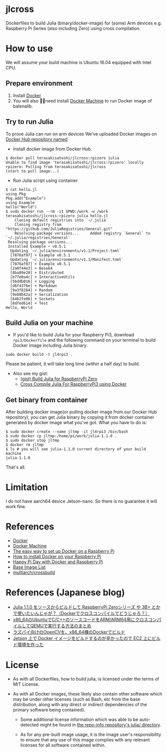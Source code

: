 # jlcross

Dockerfiles to build Julia (binary/docker-image) for (some) Arm devices e.g. Raspberry Pi Series (also including Zero) using cross compilation.

# How to use

We will assume your build machine is Ubuntu 16.04 equipped with Intel CPU.

## Prepare environment

1. Install [Docker](https://docs.docker.com/install/linux/docker-ce/ubuntu/)
1. You will also need install [Docker Machine](https://github.com/docker/machine) to run  Docker image of balenalib.

## Try to run Julia

To prove Julia can run on arm devices We've uploaded Docker images on [Docker Hub repository named](https://hub.docker.com/r/terasakisatoshi/jlcross)

- Install docker image from Docker Hub.

```console
$ docker pull terasakisatoshi/jlcross:rpizero julia
Unable to find image 'terasakisatoshi/jlcross:rpizero' locally
rpizero: Pulling from terasakisatoshi/jlcross
(start to pull image...)

```

- Run Julia script using container

```console
$ cat hello.jl
using Pkg
Pkg.add("Example")
using Example
hello("World")
$ sudo docker run --rm -it $PWD:/work -w /work terasakisatoshi/jlcross:rpizero julia hello.jl
    Cloning default registries into `~/.julia`
    Cloning registry from "https://github.com/JuliaRegistries/General.git"
    Resolving package versions...     Added registry `General` to `~/.julia/registries/General`
 Resolving package versions...
 Installed Example ─ v0.5.1
  Updating `~/.julia/environments/v1.1/Project.toml`
  [7876af07] + Example v0.5.1
  Updating `~/.julia/environments/v1.1/Manifest.toml`
  [7876af07] + Example v0.5.1
  [2a0f44e3] + Base64
  [8ba89e20] + Distributed
  [b77e0a4c] + InteractiveUtils
  [56ddb016] + Logging
  [d6f4376e] + Markdown
  [9a3f8284] + Random
  [9e88b42a] + Serialization
  [6462fe0b] + Sockets
  [8dfed614] + Test
Hello, World
```

## Build Julia on your machine

- If you'd like to build Julia for your Raspberry Pi3, download `rpi3/Dockerfile` and the following command on your terminal to build Docker image including Julia binary:

```
sudo docker build -t jl4rpi3 .
```

Please be patient, it will take long time (within a half day) to build.

- Also see my gist:
  - [(gist) Build Julia for RaspberryPi Zero](https://gist.github.com/terasakisatoshi/3f8a55391b1fc22a5db4a43da8d92c98)
  - [Cross Compile Julia For RaspberryPi3 using Docker](https://gist.github.com/terasakisatoshi/00fa7d7b81b7c6748f2298f6ff65bf6e)



## Get binary from container

After building docker image(or pulling docker image from our Docker Hub repository), you can get Julia binary by copying it from docker container generated by docker image what you've got. What you have to do is:

```console
$ sudo docker create --name jltmp -it jl4rpi3 /bin/bash
$ sudo docker cp jltmp:/home/pi/work/julia-1.1.0 .
$ sudo docker stop jltmp
$ docker rm jltmp
$ ls # you will see julia-1.1.0 current directory of your build machine
julia-1.1.0
```

That's all.

# Limitation

I do not have aarch64 device Jetson-nano. So there is no guarantee it will work fine.

# References

- [Docker](https://www.docker.com/)
- [Docker Machine](https://docs.docker.com/machine/)
- [The easy way to set up Docker on a Raspberry Pi](https://medium.freecodecamp.org/the-easy-way-to-set-up-docker-on-a-raspberry-pi-7d24ced073ef)
- [How to install Docker on your Raspberry Pi](https://howchoo.com/g/nmrlzmq1ymn/how-to-install-docker-on-your-raspberry-pi)
- [Happy Pi Day with Docker and Raspberry Pi](https://blog.docker.com/2019/03/happy-pi-day-docker-raspberry-pi/)
- [Base Image List](https://www.balena.io/docs/reference/base-images/base-images-ref/)
- [multiarch/crossbuild](https://github.com/multiarch/crossbuild)

# References (Japanese blog)

- [Julia 1.1.0 をソースからビルドして RaspberryPi Zeroシリーズ や 3B+ とかで使いたいんじゃが？（Dockerでクロスコンパイルでどうじゃろ？）](https://qiita.com/SatoshiTerasaki/items/00f6bc2428ef81999164)
- [x86_64のUbuntuでC/C++のソースコードをARM/ARM64用にクロスコンパイルしてQEMUで実行する方法のまとめ](https://qiita.com/tetsu_koba/items/9bdcb59f912efbff3128)
- [ラズパイ向けのOpenCVを、x86_64機のDockerでビルド](https://qiita.com/mt08/items/51a2187076ddca0db7b0)
- [Jetson 上で Docker イメージをビルドするのが辛かったので EC2 上にビルド環境を作った](https://tech-blog.abeja.asia/entry/environment-of-building-docker-image-for-jetson)

# License

- As with all Dockerfiles, how to build julia, is licensed under the terms of MIT License.

- As with all Docker images, these likely also contain other software which may be under other licenses (such as Bash, etc from the base distribution, along with any direct or indirect dependencies of the primary software being contained).

  - Some additional license information which was able to be auto-detected might be found in [the repo-info repository's julia/ directory](https://github.com/docker-library/repo-info/tree/master/repos/julia).

  - As for any pre-built image usage, it is the image user's responsibility to ensure that any use of this image complies with any relevant licenses for all software contained within.
